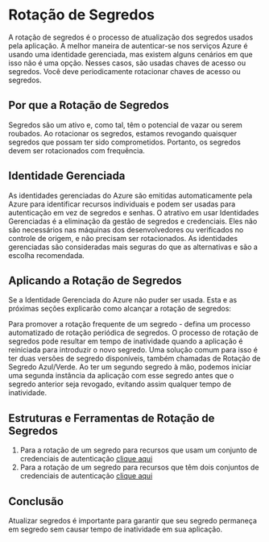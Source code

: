 # Rotação de Segredos

A rotação de segredos é o processo de atualização dos segredos usados pela aplicação.
A melhor maneira de autenticar-se nos serviços Azure é usando uma identidade gerenciada, mas existem alguns cenários em que isso não é uma opção. Nesses casos, são usadas chaves de acesso ou segredos. Você deve periodicamente rotacionar chaves de acesso ou segredos.

## Por que a Rotação de Segredos

Segredos são um ativo e, como tal, têm o potencial de vazar ou serem roubados. Ao rotacionar os segredos, estamos revogando quaisquer segredos que possam ter sido comprometidos. Portanto, os segredos devem ser rotacionados com frequência.

## Identidade Gerenciada

As identidades gerenciadas do Azure são emitidas automaticamente pela Azure para identificar recursos individuais e podem ser usadas para autenticação em vez de segredos e senhas. O atrativo em usar Identidades Gerenciadas é a eliminação da gestão de segredos e credenciais. Eles não são necessários nas máquinas dos desenvolvedores ou verificados no controle de origem, e não precisam ser rotacionados. As identidades gerenciadas são consideradas mais seguras do que as alternativas e são a escolha recomendada.

## Aplicando a Rotação de Segredos

Se a Identidade Gerenciada do Azure não puder ser usada. Esta e as próximas seções explicarão como alcançar a rotação de segredos:

Para promover a rotação frequente de um segredo - defina um processo automatizado de rotação periódica de segredos.
O processo de rotação de segredos pode resultar em tempo de inatividade quando a aplicação é reiniciada para introduzir o novo segredo. Uma solução comum para isso é ter duas versões de segredo disponíveis, também chamadas de Rotação de Segredo Azul/Verde. Ao ter um segundo segredo à mão, podemos iniciar uma segunda instância da aplicação com esse segredo antes que o segredo anterior seja revogado, evitando assim qualquer tempo de inatividade.

## Estruturas e Ferramentas de Rotação de Segredos

1. Para a rotação de um segredo para recursos que usam um conjunto de credenciais de autenticação [clique aqui](https://learn.microsoft.com/en-us/azure/key-vault/secrets/tutorial-rotation)
1. Para a rotação de um segredo para recursos que têm dois conjuntos de credenciais de autenticação [clique aqui](https://learn.microsoft.com/en-us/azure/key-vault/secrets/tutorial-rotation-dual?tabs=azure-cli)

## Conclusão

Atualizar segredos é importante para garantir que seu segredo permaneça em segredo sem causar tempo de inatividade em sua aplicação.
